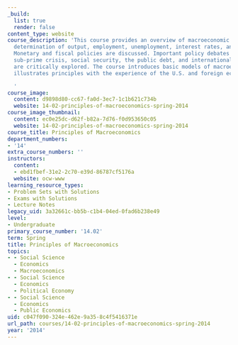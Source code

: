 ```yaml
---
_build:
  list: true
  render: false
content_type: website
course_description: 'This course provides an overview of macroeconomic issues: the
  determination of output, employment, unemployment, interest rates, and inflation.
  Monetary and fiscal policies are discussed. Important policy debates such as, the
  sub-prime crisis, social security, the public debt, and international economic issues
  are critically explored. The course introduces basic models of macroeconomics and
  illustrates principles with the experience of the U.S. and foreign economies.

  '
course_image:
  content: d9898d80-cc67-fa0d-3ec7-1c1b621c734b
  website: 14-02-principles-of-macroeconomics-spring-2014
course_image_thumbnail:
  content: ec0e25dc-d62f-b82a-7d76-f0d953650c05
  website: 14-02-principles-of-macroeconomics-spring-2014
course_title: Principles of Macroeconomics
department_numbers:
- '14'
extra_course_numbers: ''
instructors:
  content:
  - ebd1fbef-31e2-2c70-e39d-86787cf5176a
  website: ocw-www
learning_resource_types:
- Problem Sets with Solutions
- Exams with Solutions
- Lecture Notes
legacy_uid: 3a32661c-bb5b-c1b4-04ed-0fad6b238e49
level:
- Undergraduate
primary_course_number: '14.02'
term: Spring
title: Principles of Macroeconomics
topics:
- - Social Science
  - Economics
  - Macroeconomics
- - Social Science
  - Economics
  - Political Economy
- - Social Science
  - Economics
  - Public Economics
uid: c047f090-324e-462e-9a35-8c4f5416371e
url_path: courses/14-02-principles-of-macroeconomics-spring-2014
year: '2014'
---
```

